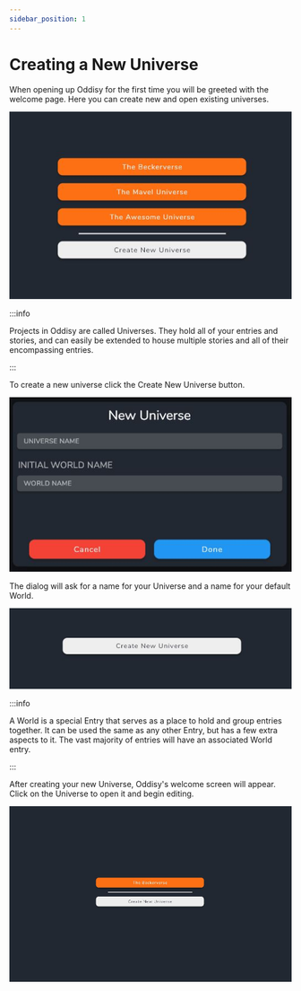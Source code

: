 ```yaml
---
sidebar_position: 1
---
```


# Creating a New Universe

When opening up Oddisy for the first time you will be greeted with the welcome page. Here you can create new and open existing universes.

![Create Universe](../../static/img/getting_started/welcome_screen.JPG)

:::info

Projects in Oddisy are called Universes. They hold all of your entries and stories, and can easily be extended to house multiple stories and all of their encompassing entries.

:::

To create a new universe click the Create New Universe button. 

![Create Universe](../../static/img/getting_started/create_new_universe_dialog.JPG)

The dialog will ask for a name for your Universe and a name for your default World.


![Create Universe Dialog](../../static/img/getting_started/create_new_universe_welcome_screen.JPG)

:::info

A World is a special Entry that serves as a place to hold and group entries together. It can be used the same as any other Entry, but has a few extra aspects to it. The vast majority of entries will have an associated World entry.

:::

After creating your new Universe, Oddisy's welcome screen will appear. Click on the Universe to open it and begin editing.

![Create Universe Dialog](../../static/img/getting_started/universe_created.JPG)

